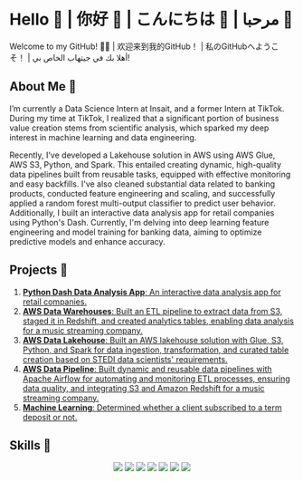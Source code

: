 # Hello 👋 | 你好 👋 | こんにちは 👋 | مرحبا 👋

Welcome to my GitHub! 👨‍💻 | 欢迎来到我的GitHub！ | 私のGitHubへようこそ！ | أهلا بك في جيتهاب الخاص بي!

## About Me 👤

I’m currently a Data Science Intern at Insait, and a former Intern at TikTok. During my time at TikTok, I realized that a significant portion of business value creation stems from scientific analysis, which sparked my deep interest in machine learning and data engineering.

Recently, I've developed a Lakehouse solution in AWS using AWS Glue, AWS S3, Python, and Spark. This entailed creating dynamic, high-quality data pipelines built from reusable tasks, equipped with effective monitoring and easy backfills. I've also cleaned substantial data related to banking products, conducted feature engineering and scaling, and successfully applied a random forest multi-output classifier to predict user behavior. Additionally, I built an interactive data analysis app for retail companies using Python's Dash. Currently, I'm delving into deep learning feature engineering and model training for banking data, aiming to optimize predictive models and enhance accuracy.

## Projects 💼

1. [**Python Dash Data Analysis App**: An interactive data analysis app for retail companies.](https://github.com/fangyiasano/Python-Dash-Data-Analysis-App)
2. [**AWS Data Warehouses**: Built an ETL pipeline to extract data from S3, staged it in Redshift, and created analytics tables, enabling data analysis for a music streaming company.](https://github.com/fangyiasano/AWS-Data-Warehouses)
3. [**AWS Data Lakehouse**: Built an AWS lakehouse solution with Glue, S3, Python, and Spark for data ingestion, transformation, and curated table creation based on STEDI data scientists' requirements.](https://github.com/fangyiasano/AWS-Data-Lakehouse)
4. [**AWS Data Pipeline**: Built dynamic and reusable data pipelines with Apache Airflow for automating and monitoring ETL processes, ensuring data quality, and integrating S3 and Amazon Redshift for a music streaming company.](https://github.com/fangyiasano/AWS-Data-pipeline)
5. [**Machine Learning**: Determined whether a client subscribed to a term deposit or not.](https://github.com/fangyiasano/Machine-Learning-for-Bank-Marketing)

## Skills 🔧

<p align='center'>
  <a href="#"><img src="https://img.shields.io/badge/Python-3776AB?style=for-the-badge&logo=python&logoColor=white"></a>
  <a href="#"><img src="https://img.shields.io/badge/SQL-4479A1?style=for-the-badge&logo=postgresql&logoColor=white"></a>
  <a href="#"><img src="https://img.shields.io/badge/Spark-E25A1C?style=for-the-badge&logo=apache-spark&logoColor=white"></a>
  <a href="#"><img src="https://img.shields.io/badge/R-276DC3?style=for-the-badge&logo=r&logoColor=white"></a>
  <a href="#"><img src="https://img.shields.io/badge/MATLAB-0076A8?style=for-the-badge&logo=mathworks&logoColor=white"></a>
  <a href="#"><img src="https://img.shields.io/badge/Airflow-017CEE?style=for-the-badge&logo=apache-airflow&logoColor=white"></a>
  <a href="#"><img src="https://img.shields.io/badge/AWS-232F3E?style=for-the-badge&logo=amazon-aws&logoColor=white"></a>
  <a href="#"><img src="https://img.shields.io/badge/Git-F05032?style=for-the-badge&logo=git&logoColor

